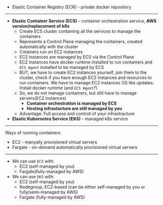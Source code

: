 - Elastic Container Registry (ECR) - private docker repository

---

- **Elastic Container Service (ECS)** - container orchestration service, **AWS version/replacement of k8s**
  - Create ECS cluster containing all the services to manage the containers
  - Represents a Control Plane managing the containers, created automatically with the cluster 
  - Cntainers run on EC2 instances
  - EC2 instances are managed by ECS via the Control Plane
  - EC2 instances have docker runtime installed to run containers and `ECS Agent` installed to be managed by ECS
  - BUT, we have to create EC2 instances yourself, join them to the cluster, check if you have enough EC2 instances and resources to run containers. We have to manage EC2 instances OS like updates. Install docker runtime (and `ECS Agent`?)
  - So, we do not manage containers, but still have to manage servers(EC2 instances)
    - **Container orchestration is managed by ECS**
    - **Hosting infrastacture are still managed by you**
  - Advantage: Full access and controll of your infrastracture
- **Elastic Kubernetes Service (EKS)** - managed k8s service

---

Ways of running containers:
- EC2 - manyally provisioned virtual servers
- Fargate - on-demand automatically provisioned virtual servers

---

- We can use `ECS` with:
  - EC2 (self-managed by you)
  - Fargate(fully-managed by AWS)
- We can use `EKS` with:
  - EC2 (self-managed by you)
  - Nodegroup, EC2-based (can be either self-managed by you or fully/semi-managed by AWS)
  - Fargate (fully-managed by AWS)
